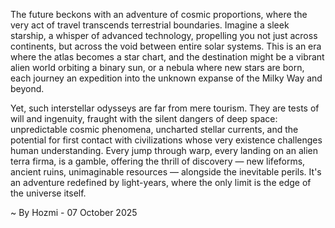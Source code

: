 
The future beckons with an adventure of cosmic proportions, where the very act of travel transcends terrestrial boundaries. Imagine a sleek starship, a whisper of advanced technology, propelling you not just across continents, but across the void between entire solar systems. This is an era where the atlas becomes a star chart, and the destination might be a vibrant alien world orbiting a binary sun, or a nebula where new stars are born, each journey an expedition into the unknown expanse of the Milky Way and beyond.

Yet, such interstellar odysseys are far from mere tourism. They are tests of will and ingenuity, fraught with the silent dangers of deep space: unpredictable cosmic phenomena, uncharted stellar currents, and the potential for first contact with civilizations whose very existence challenges human understanding. Every jump through warp, every landing on an alien terra firma, is a gamble, offering the thrill of discovery — new lifeforms, ancient ruins, unimaginable resources — alongside the inevitable perils. It's an adventure redefined by light-years, where the only limit is the edge of the universe itself.

~ By Hozmi - 07 October 2025
